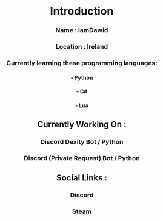 <h1 align="center">Introduction</h1>

<h3 align="center">Name : IamDawid</h3>
<h3 align="center">Location : Ireland</h3>
<h3 align="center">Currently learning these programming languages:</h3>
<h4 align="center">- Python</h4>
<h4 align="center">- C#</h4>
<h4 align="center">- Lua</h4>
<h2 align="center">Currently Working On :</h2>
<h3 align="center">Discord Dexity Bot / Python</h3>
<h3 align="center">Discord (Private Request) Bot / Python</h3>
<h2 align="center">Social Links :</h2>
<h3 align="center">Discord</h3>
<h3 align="center">Steam</h3>
<h2 align="center"></h2>
